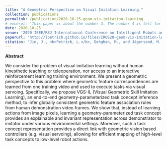 ```yaml
---
title: "A Geometric Perspective on Visual Imitation Learning."
collection: publications
permalink: /publication/2020-10-25-geom-vis-imitation-learning
# excerpt: 'This paper is about the number 3. The number 4 is left for future work.'
date: 2020-10-25
venue: '2020 IEEE/RSJ International Conference on Intelligent Robots and Systems (IROS)'
paperurl: 'http://lpetrich.github.io/files/IROS20-geom-vix-imitation-learning.pdf'
citation: 'Jin, J., <b>Petrich, L.</b>, Dehghan, M., and Jägersand, M. (2020). &quot;A Geometric Perspective on Visual Imitation Learning.&quot; In <i>2020 IEEE/RSJ International Conference on Intelligent Robots and Systems (IROS)</i>, pp. 5194-5200.'
---
```

<!-- This paper is about the number 1. The number 2 is left for future workssssss -->

**Abstract**

We consider the problem of visual imitation learning without human kinesthetic teaching or teleoperation, nor access to an interactive reinforcement learning training environment. We present a geometric perspective to this problem where geometric feature correspondences are learned from one training video and used to execute tasks via visual servoing. Specifically, we propose VGS-IL (Visual Geometric Skill Imitation Learning), an end-to-end geometry-parameterized task concept inference method, to infer globally consistent geometric feature association rules from human demonstration video frames. We show that, instead of learning actions from image pixels, learning a geometry-parameterized task concept provides an explainable and invariant representation across demonstrator to imitator under various environmental settings. Moreover, such a task concept representation provides a direct link with geometric vision based controllers (e.g. visual servoing), allowing for efficient mapping of high-level task concepts to low-level robot actions.

